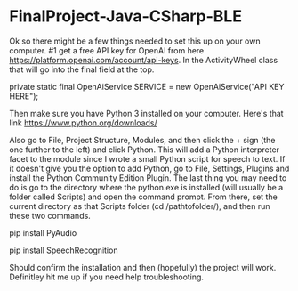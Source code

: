 # FinalProject-Java-CSharp-BLE

Ok so there might be a few things needed to set this up on your own computer. #1 get a free API key for OpenAI from here https://platform.openai.com/account/api-keys.
In the ActivityWheel class that will go into the final field at the top. 

private static final OpenAiService SERVICE
            = new OpenAiService("API KEY HERE");
            
Then make sure you have Python 3 installed on your computer. Here's that link https://www.python.org/downloads/

Also go to File, Project Structure, Modules, and then click the + sign (the one further to the left) and click Python. This will add a Python interpreter facet
to the module since I wrote a small Python script for speech to text. If it doesn't give you the option to add Python, go to File, Settings, Plugins and install
the Python Community Edition Plugin. The last thing you may need to do is go to the directory where the python.exe is installed (will usually be a folder called Scripts)
and open the command prompt. From there, set the current directory as that Scripts folder (cd /pathtofolder/), and then run these two commands.

pip install PyAudio

pip install SpeechRecognition

Should confirm the installation and then (hopefully) the project will work. Definitley hit me up if you need help troubleshooting. 

